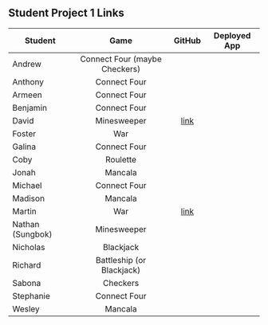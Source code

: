 ## Student Project 1 Links

| Student | Game | GitHub | Deployed App |
|---|:---:|:---:|:---:|
| Andrew | Connect Four (maybe Checkers) |  |  |
| Anthony | Connect Four |  |  |
| Armeen | Connect Four |  |  |
| Benjamin | Connect Four |  |  |
| David | Minesweeper | [link](https://github.com/comerbdavid/minesweeper) |  |
| Foster | War |  |  |
| Galina | Connect Four |  |  |
| Coby | Roulette |  |  |
| Jonah | Mancala |  |  |
| Michael | Connect Four |  |  |
| Madison | Mancala |  |  |
| Martin | War | [link](https://github.com/BlueCadet-3/war) |  |
| Nathan (Sungbok) | Minesweeper |  |  |
| Nicholas | Blackjack |  |  |
| Richard | Battleship (or Blackjack) |  |  |
| Sabona | Checkers |  |  |
| Stephanie | Connect Four |  |  |
| Wesley | Mancala |  |  |